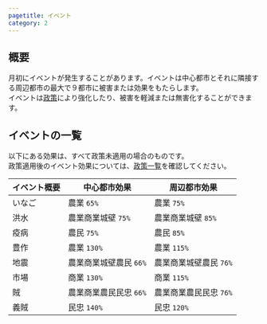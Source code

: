 ```yaml
---
pagetitle: イベント
category: 2
---
```


## 概要

月初にイベントが発生することがあります。イベントは中心都市とそれに隣接する周辺都市の最大で９都市に被害または効果をもたらします。  
イベントは[政策](dom-policies.html)により強化したり、被害を軽減または無害化することができます。

## イベントの一覧

以下にある効果は、すべて政策未適用の場合のものです。  
政策適用後のイベント効果については、[政策一覧](dom-policies.html)を確認してください。

| イベント概要 | 中心都市効果 | 周辺都市効果 |
| -- | -- | -- |
| いなご | 農業 `65%` | 農業 `75%` |
| 洪水 | 農業商業城壁 `75%` | 農業商業城壁 `85%` |
| 疫病 | 農民 `75%` | 農民 `85%` |
| 豊作 | 農業 `130%` | 農業 `115%` |
| 地震 | 農業商業城壁農民 `66%` | 農業商業城壁農民 `76%` |
| 市場 | 商業 `130%` | 商業 `115%` |
| 賊 | 農業商業農民民忠 `66%` | 農業商業農民民忠 `76%` |
| 義賊 | 民忠 `140%` | 民忠 `120%` |
